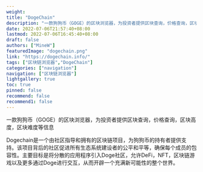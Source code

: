 ```yaml
---
weight: 
title: "DogeChain"
description: "一款狗狗币（GOGE）的区块浏览器，为投资者提供区块查询，价格查询，区块高度，区块难度等信息"
date: 2022-07-06T21:57:40+08:00
lastmod: 2022-07-06T16:45:40+08:00
draft: false
authors: ["MineW"]
featuredImage: "dogechain.png"
link: "https://dogechain.info/"
tags: ["区块链浏览器","DogeChain"]
categories: ["navigation"]
navigation: ["区块链浏览器"]
lightgallery: true
toc: true
pinned: false
recommend: false
recommend1: false
---
```


一款狗狗币（GOGE）的区块浏览器，为投资者提供区块查询，价格查询，区块高度，区块难度等信息

Dogechain是一个由社区指导和拥有的区块链项目，为狗狗币的持有者提供支持。该项目背后的社区促进所有生态系统建设者的公平和平等，确保每个成员的包容性。主要目标是将分散的应用程序引入Doge社区，允许DeFi，NFT，区块链游戏以及更多通过Doge进行交互，从而开辟一个充满新可能性的整个世界。